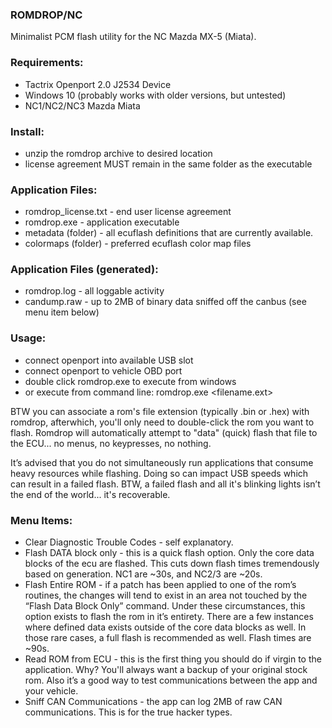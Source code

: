 ### ROMDROP/NC
Minimalist PCM flash utility for the NC Mazda MX-5 (Miata). 

### Requirements:
* Tactrix Openport 2.0 J2534 Device
* Windows 10 (probably works with older versions, but untested)
* NC1/NC2/NC3 Mazda Miata

### Install:
* unzip the romdrop archive to desired location
* license agreement MUST remain in the same folder as the executable

### Application Files:
* romdrop_license.txt - end user license agreement
* romdrop.exe - application executable
* metadata (folder) - all ecuflash definitions that are currently available.
* colormaps (folder) - preferred ecuflash color map files

### Application Files (generated):
* romdrop.log - all loggable activity
* candump.raw - up to 2MB of binary data sniffed off the canbus (see menu item below)

### Usage:
* connect openport into available USB slot
* connect openport to vehicle OBD port 
* double click romdrop.exe to execute from windows
* or execute from command line: romdrop.exe <filename.ext>

BTW you can associate a rom's file extension (typically .bin or .hex) with romdrop, afterwhich, you'll only need to double-click the rom you want to flash. Romdrop will automatically attempt to "data" (quick) flash that file to the ECU... no menus, no keypresses, no nothing.

It’s advised that you do not simultaneously run applications that consume heavy resources while flashing. Doing so can impact USB speeds which can result in a failed flash. BTW, a failed flash and all it's blinking lights isn’t the end of the world... it's recoverable.

### Menu Items:
* Clear Diagnostic Trouble Codes - self explanatory.
* Flash DATA block only - this is a quick flash option. Only the core data blocks of the ecu are flashed. This cuts down flash times tremendously based on generation. NC1 are ~30s, and NC2/3 are ~20s. 
* Flash Entire ROM - if a patch has been applied to one of the rom’s routines, the changes will tend to exist in an area not touched by the “Flash Data Block Only” command.  Under these circumstances, this option exists to flash the rom in it’s entirety. There are a few instances where defined data exists outside of the core data blocks as well. In those rare cases, a full flash is recommended as well. Flash times are ~90s.
* Read ROM from ECU - this is the first thing you should do if virgin to the application. Why? You'll always want a backup of your original stock rom. Also it’s a good way to test communications between the app and your vehicle.
* Sniff CAN Communications - the app can log 2MB of raw CAN communications. This is for the true hacker types.
